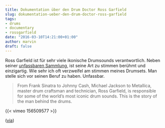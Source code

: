 ```yaml
---
title: Dokumentation über den Drum Doctor Ross Garfield
slug: dokumentation-ueber-den-drum-doctor-ross-garfield
tags:
- drums
- documentary
- rossgarfield
date: "2016-03-10T14:21:00+01:00"
author: marvin
draft: false
---
```

Ross Garfield ist für sehr viele ikonische Drumsounds verantwortlich. Neben seiner [unfassbaren Sammlung](http://www.drumdoctors.com/rental.htm), ist seine Art zu stimmen berühmt und einzigartig. Wie sehr ich oft verzweifel am stimmen meines Drumsets. Man stelle sich vor seinen Beruf zu haben. Unfassbar.

> From Frank Sinatra to Johnny Cash, Michael Jackson to Metallica, master drum craftsman and technician, Ross Garfield, is responsible for some of the world’s most iconic drum sounds. This is the story of the man behind the drums.

{{< vimeo 156509577 >}}

([via](https://www.reddit.com/r/drums/comments/49ojy5/the_drum_doctor/))